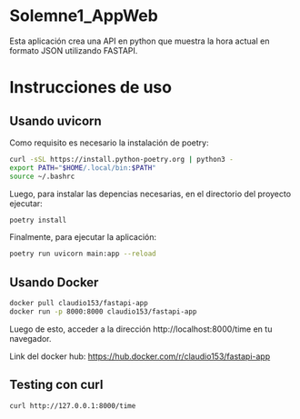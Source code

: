 # Solemne1_AppWeb

Esta aplicación crea una API en python que muestra la hora actual en formato JSON utilizando FASTAPI.

# Instrucciones de uso

## Usando uvicorn

Como requisito es necesario la instalación de poetry:

```bash
curl -sSL https://install.python-poetry.org | python3 -
export PATH="$HOME/.local/bin:$PATH"
source ~/.bashrc
```
Luego, para instalar las depencias necesarias, en el directorio del proyecto ejecutar:
```bash
poetry install
```
Finalmente, para ejecutar la aplicación:
```bash
poetry run uvicorn main:app --reload
```

## Usando Docker
```bash
docker pull claudio153/fastapi-app
docker run -p 8000:8000 claudio153/fastapi-app
```
Luego de esto, acceder a la dirección http://localhost:8000/time en tu navegador.

Link del docker hub: https://hub.docker.com/r/claudio153/fastapi-app

## Testing con curl
```bash
curl http://127.0.0.1:8000/time
```
